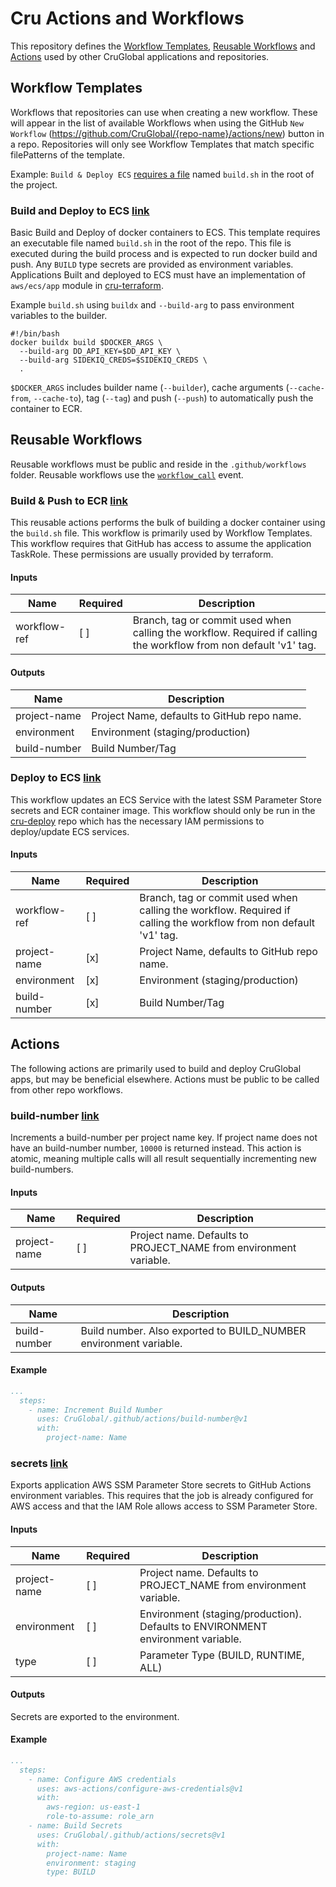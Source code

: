 # Cru Actions and Workflows

This repository defines the [Workflow Templates](https://docs.github.com/en/actions/using-workflows/creating-starter-workflows-for-your-organization), [Reusable Workflows](https://docs.github.com/en/actions/using-workflows/reusing-workflows) and [Actions](https://docs.github.com/en/actions/creating-actions/about-custom-actions) used by other CruGlobal applications and repositories. 

## Workflow Templates
Workflows that repositories can use when creating a new workflow. These will appear in the list of available Workflows
when using the GitHub `New Workflow` (https://github.com/CruGlobal/{repo-name}/actions/new) button in a repo.
Repositories will only see Workflow Templates that match specific filePatterns of the template.

Example: `Build & Deploy ECS` [requires a file](https://github.com/CruGlobal/.github/blob/main/workflow-templates/build-deploy-ecs.properties.json#L5) named `build.sh` in the root of the project.

### Build and Deploy to ECS [link](https://github.com/CruGlobal/.github/blob/main/workflow-templates/build-deploy-ecs.yml)
Basic Build and Deploy of docker containers to ECS. This template requires an executable file named `build.sh` in the
root of the repo. This file is executed during the build process and is expected to run docker build and push. Any
`BUILD` type secrets are provided as environment variables. Applications Built and deployed to ECS must have an
implementation of `aws/ecs/app` module in [cru-terraform](https://github.com/CruGlobal/cru-terraform/tree/master/applications).

Example `build.sh` using `buildx` and `--build-arg` to pass environment variables to the builder.
```shell
#!/bin/bash
docker buildx build $DOCKER_ARGS \
  --build-arg DD_API_KEY=$DD_API_KEY \
  --build-arg SIDEKIQ_CREDS=$SIDEKIQ_CREDS \
  .
```
`$DOCKER_ARGS` includes builder name (`--builder`), cache arguments (`--cache-from`, `--cache-to`), tag (`--tag`) and push (`--push`) to automatically push the container to ECR.

## Reusable Workflows
Reusable workflows must be public and reside in the `.github/workflows` folder. Reusable workflows use the
[`workflow_call`]() event.  

### Build & Push to ECR [link](https://github.com/CruGlobal/.github/blob/main/.github/workflows/build-ecs.yml)
This reusable actions performs the bulk of building a docker container using the `build.sh` file. This workflow is
primarily used by Workflow Templates. This workflow requires that GitHub has access to assume the application TaskRole.
These permissions are usually provided by terraform.

#### Inputs
| Name         | Required | Description                                            |
|--------------|----------|--------------------------------------------------------|
| workflow-ref | [ ]      | Branch, tag or commit used when calling the workflow. Required if calling the workflow from non default 'v1' tag. |

#### Outputs
| Name          | Description                                  |
|---------------|----------------------------------------------|
| project-name  | Project Name, defaults to GitHub repo name.  |
| environment   | Environment (staging/production)             |
| build-number  | Build Number/Tag                             |

### Deploy to ECS [link](https://github.com/CruGlobal/.github/blob/main/.github/workflows/deploy-ecs.yml) 
This workflow updates an ECS Service with the latest SSM Parameter Store secrets and ECR container image. This workflow
should only be run in the [cru-deploy](https://github.com/CruGlobal/cru-deploy) repo which has the necessary IAM permissions to deploy/update ECS services.

#### Inputs
| Name         | Required | Description                                                                                                       |
|--------------|----------|-------------------------------------------------------------------------------------------------------------------|
| workflow-ref | [ ]      | Branch, tag or commit used when calling the workflow. Required if calling the workflow from non default 'v1' tag. |
| project-name | [x]      | Project Name, defaults to GitHub repo name.                                                                       |
| environment  | [x]      | Environment (staging/production)                                                                                  |
| build-number | [x]      | Build Number/Tag                                                                                                  |


## Actions
The following actions are primarily used to build and deploy CruGlobal apps, but may be beneficial elsewhere.
Actions must be public to be called from other repo workflows.

### build-number [link](https://github.com/CruGlobal/.github/tree/main/actions/build-number)
Increments a build-number per project name key. If project name does not have an build-number number, `10000` is
returned instead. This action is atomic, meaning multiple calls will all result sequentially incrementing new
build-numbers.

#### Inputs
| Name         | Required | Description                                                        |
|--------------|----------|--------------------------------------------------------------------|
| project-name | [ ]      | Project name. Defaults to PROJECT_NAME from environment variable.  |

#### Outputs
| Name         | Description                                                       |
|--------------|-------------------------------------------------------------------|
| build-number | Build number. Also exported to BUILD_NUMBER environment variable. |

#### Example
```yaml
...
  steps:
    - name: Increment Build Number
      uses: CruGlobal/.github/actions/build-number@v1
      with:
        project-name: Name
```


### secrets [link](https://github.com/CruGlobal/.github/tree/main/actions/secrets)
Exports application AWS SSM Parameter Store secrets to GitHub Actions environment variables. This requires
that the job is already configured for AWS access and that the IAM Role allows access to SSM Parameter Store.

#### Inputs
| Name         | Required | Description                                                                     |
|--------------|----------|---------------------------------------------------------------------------------|
| project-name | [ ]      | Project name. Defaults to PROJECT_NAME from environment variable.               |
| environment  | [ ]      | Environment (staging/production). Defaults to ENVIRONMENT environment variable. |
| type         | [ ]      | Parameter Type (BUILD, RUNTIME, ALL)                                            |

#### Outputs
Secrets are exported to the environment.

#### Example
```yaml
...
  steps:
    - name: Configure AWS credentials
      uses: aws-actions/configure-aws-credentials@v1
      with:
        aws-region: us-east-1
        role-to-assume: role_arn
    - name: Build Secrets
      uses: CruGlobal/.github/actions/secrets@v1
      with:
        project-name: Name
        environment: staging
        type: BUILD
```
